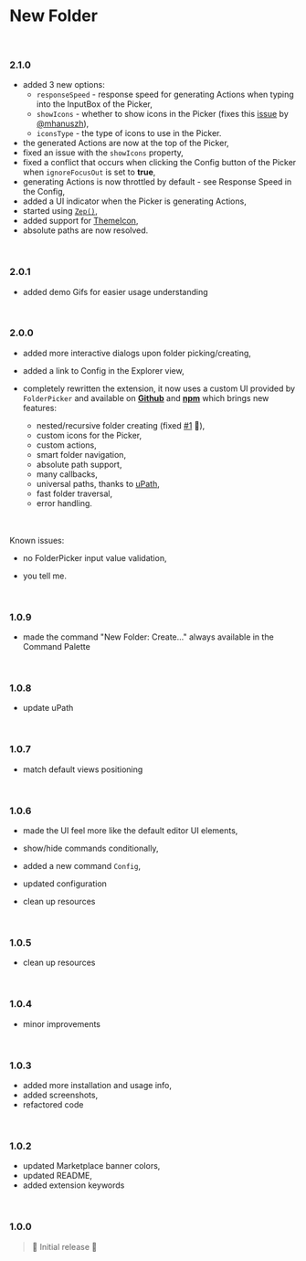 # New Folder

<br>

### 2.1.0

- added 3 new options:
  - `responseSpeed` - response speed for generating Actions when typing into the InputBox of the Picker,
  - `showIcons` - whether to show icons in the Picker (fixes this [issue](https://github.com/igorskyflyer/vscode-new-folder/issues/5) by [@mhanuszh](https://github.com/mhanuszh)),
  - `iconsType` - the type of icons to use in the Picker.
- the generated Actions are now at the top of the Picker,
- fixed an issue with the `showIcons` property,
- fixed a conflict that occurs when clicking the Config button of the Picker when `ignoreFocusOut` is set to **true**,
- generating Actions is now throttled by default - see Response Speed in the Config,
- added a UI indicator when the Picker is generating Actions,
- started using [`Zep()`](https://www.npmjs.com/package/@igor.dvlpr/zep),
- added support for [ThemeIcon](https://code.visualstudio.com/api/references/vscode-api#ThemeIcon),
- absolute paths are now resolved.

<br>

### 2.0.1

- added demo Gifs for easier usage understanding

<br>

### 2.0.0

- added more interactive dialogs upon folder picking/creating,
- added a link to Config in the Explorer view,
- completely rewritten the extension, it now uses a custom UI provided by `FolderPicker` and available on **[Github](https://github.com/igorskyflyer/npm-vscode-folderpicker)** and **[npm](https://www.npmjs.com/package/@igor.dvlpr/vscode-folderpicker)** which brings new features:

  - nested/recursive folder creating (fixed [#1](https://github.com/igorskyflyer/vscode-new-folder/issues/1) 🤗),
  - custom icons for the Picker,
  - custom actions,
  - smart folder navigation,
  - absolute path support,
  - many callbacks,
  - universal paths, thanks to [uPath](https://github.com/igorskyflyer/npm-upath),
  - fast folder traversal,
  - error handling.

  <br>
  <br>

Known issues:

- no FolderPicker input value validation,

- you tell me.

<br>

### 1.0.9

- made the command "New Folder: Create..." always available in the Command Palette

<br>

### 1.0.8

- update uPath

<br>

### 1.0.7

- match default views positioning

<br>

### 1.0.6

- made the UI feel more like the default editor UI elements,
- show/hide commands conditionally,
- added a new command `Config`,
- updated configuration

- clean up resources

<br>

### 1.0.5

- clean up resources

<br>

### 1.0.4

- minor improvements

<br>

### 1.0.3

- added more installation and usage info,
- added screenshots,
- refactored code

<br>

### 1.0.2

- updated Marketplace banner colors,
- updated README,
- added extension keywords

<br>

### 1.0.0

> 🤟 Initial release 🎉

